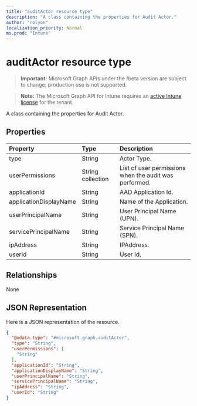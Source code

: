 ```yaml
---
title: "auditActor resource type"
description: "A class containing the properties for Audit Actor."
author: "rolyon"
localization_priority: Normal
ms.prod: "Intune"
---
```


# auditActor resource type

> **Important:** Microsoft Graph APIs under the /beta version are subject to change; production use is not supported.

> **Note:** The Microsoft Graph API for Intune requires an [active Intune license](https://go.microsoft.com/fwlink/?linkid=839381) for the tenant.

A class containing the properties for Audit Actor.

## Properties
|Property|Type|Description|
|:---|:---|:---|
|type|String|Actor Type.|
|userPermissions|String collection|List of user permissions when the audit was performed.|
|applicationId|String|AAD Application Id.|
|applicationDisplayName|String|Name of the Application.|
|userPrincipalName|String|User Principal Name (UPN).|
|servicePrincipalName|String|Service Principal Name (SPN).|
|ipAddress|String|IPAddress.|
|userId|String|User Id.|

## Relationships
None

## JSON Representation
Here is a JSON representation of the resource.
<!-- {
  "blockType": "resource",
  "@odata.type": "microsoft.graph.auditActor"
}
-->
``` json
{
  "@odata.type": "#microsoft.graph.auditActor",
  "type": "String",
  "userPermissions": [
    "String"
  ],
  "applicationId": "String",
  "applicationDisplayName": "String",
  "userPrincipalName": "String",
  "servicePrincipalName": "String",
  "ipAddress": "String",
  "userId": "String"
}
```




